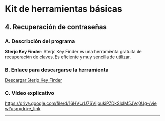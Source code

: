 # Kit de herramientas básicas

## 4. Recuperación de contraseñas

### A. Descripción del programa
**Sterjo Key Finder**: Sterjo Key Finder es una herramienta gratuita de recuperación de claves. Es eficiente y muy sencilla de utilizar.

### B. Enlace para descargarse la herramienta
[Descargar Sterjo Key Finder](https://sterjosoft.com/key-finder.html)

### C. Vídeo explicativo
https://drive.google.com/file/d/16HVUrU7SVIjoukiPZDkSlxIM5JVq0Ug-/view?usp=drive_link

---
